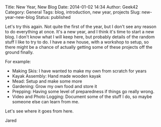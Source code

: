 Title: New Year, New Blog
Date: 2014-01-02 14:34
Author: Geek42
Category: General
Tags: blog, introduction, new year, projects
Slug: new-year-new-blog
Status: published

Let's try this again. Not quite the first of the year, but I don't see
any reason to do everything at once. It's a new year, and I think it's
time to start a new blog. I don't know what I will keep here, but
probably details of the random stuff I like to try to do. I have a new
house, with a workshop to setup, so there might be a chance of actually
getting some of these projects off the ground finally.

<!--more-->

For example:

-   Making Skis: I have wanted to make my own from scratch for years
-   Kayak Assembly: Hand made wooden kayak
-   Mead: Setup and make some more
-   Gardening: Grow my own food and store it
-   Prepping: Having some level of preparedness if things go
    really wrong.
-   Video and Photo Logging: Document some of the stuff I do, so maybe
    someone else can learn from me.

Let's see where it goes from here.

Jared
